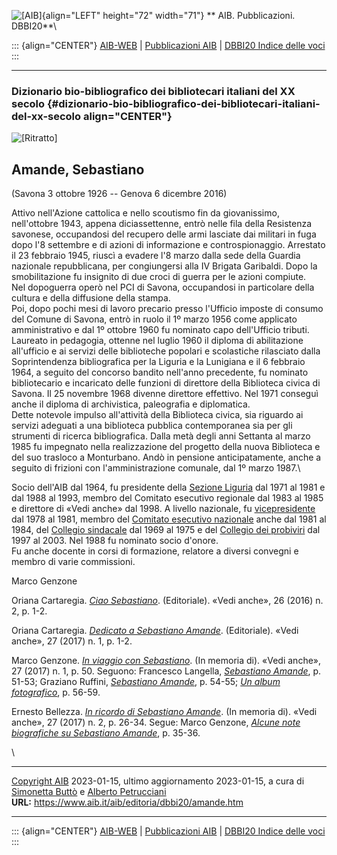 ![\[AIB\]](/aib/wi/aibv72.gif){align="LEFT" height="72" width="71"}
** AIB. Pubblicazioni. DBBI20**\

::: {align="CENTER"}
[AIB-WEB](/) \| [Pubblicazioni AIB](/pubblicazioni/) \| [DBBI20 Indice
delle voci](dbbi20.htm)
:::

------------------------------------------------------------------------

### Dizionario bio-bibliografico dei bibliotecari italiani del XX secolo {#dizionario-bio-bibliografico-dei-bibliotecari-italiani-del-xx-secolo align="CENTER"}

![\[Ritratto\]](amande.jpg)

## Amande, Sebastiano

(Savona 3 ottobre 1926 -- Genova 6 dicembre 2016)

Attivo nell\'Azione cattolica e nello scoutismo fin da giovanissimo,
nell\'ottobre 1943, appena diciassettenne, entrò nelle fila della
Resistenza savonese, occupandosi del recupero delle armi lasciate dai
militari in fuga dopo l\'8 settembre e di azioni di informazione e
controspionaggio. Arrestato il 23 febbraio 1945, riuscì a evadere l\'8
marzo dalla sede della Guardia nazionale repubblicana, per congiungersi
alla IV Brigata Garibaldi. Dopo la smobilitazione fu insignito di due
croci di guerra per le azioni compiute.\
Nel dopoguerra operò nel PCI di Savona, occupandosi in particolare della
cultura e della diffusione della stampa.\
Poi, dopo pochi mesi di lavoro precario presso l\'Ufficio imposte di
consumo del Comune di Savona, entrò in ruolo il 1º marzo 1956 come
applicato amministrativo e dal 1º ottobre 1960 fu nominato capo
dell\'Ufficio tributi.\
Laureato in pedagogia, ottenne nel luglio 1960 il diploma di
abilitazione all\'ufficio e ai servizi delle biblioteche popolari e
scolastiche rilasciato dalla Soprintendenza bibliografica per la Liguria
e la Lunigiana e il 6 febbraio 1964, a seguito del concorso bandito
nell\'anno precedente, fu nominato bibliotecario e incaricato delle
funzioni di direttore della Biblioteca civica di Savona. Il 25 novembre
1968 divenne direttore effettivo. Nel 1971 conseguì anche il diploma di
archivistica, paleografia e diplomatica.\
Dette notevole impulso all\'attività della Biblioteca civica, sia
riguardo ai servizi adeguati a una biblioteca pubblica contemporanea sia
per gli strumenti di ricerca bibliografica. Dalla metà degli anni
Settanta al marzo 1985 fu impegnato nella realizzazione del progetto
della nuova Biblioteca e del suo trasloco a Monturbano. Andò in pensione
anticipatamente, anche a seguito di frizioni con l\'amministrazione
comunale, dal 1º marzo 1987.\

Socio dell\'AIB dal 1964, fu presidente della [Sezione
Liguria](/aib/stor/sezioni/lig.htm) dal 1971 al 1981 e dal 1988 al 1993,
membro del Comitato esecutivo regionale dal 1983 al 1985 e direttore di
«Vedi anche» dal 1998. A livello nazionale, fu
[vicepresidente](/aib/stor/cariche75.htm) dal 1978 al 1981, membro del
[Comitato esecutivo nazionale](/aib/stor/cariche81.htm) anche dal 1981
al 1984, del [Collegio sindacale](/aib/stor/cariche69.htm) dal 1969 al
1975 e del [Collegio dei probiviri](/aib/stor/cariche91.htm) dal 1997 al
2003. Nel 1988 fu nominato socio d\'onore.\
Fu anche docente in corsi di formazione, relatore a diversi convegni e
membro di varie commissioni.

Marco Genzone

Oriana Cartaregia. *[Ciao
Sebastiano](https://riviste.aib.it/index.php/vedianche/article/view/11585/10828)*.
(Editoriale). «Vedi anche», 26 (2016) n. 2, p. 1-2.

Oriana Cartaregia. *[Dedicato a Sebastiano
Amande](https://riviste.aib.it/index.php/vedianche/article/view/11657/10928)*.
(Editoriale). «Vedi anche», 27 (2017) n. 1, p. 1-2.

Marco Genzone. *[In viaggio con
Sebastiano](https://riviste.aib.it/index.php/vedianche/article/view/11671/10941)*.
(In memoria di). «Vedi anche», 27 (2017) n. 1, p. 50. Seguono: Francesco
Langella, *[Sebastiano
Amande](https://riviste.aib.it/index.php/vedianche/article/view/11673/10943)*,
p. 51-53; Graziano Ruffini, *[Sebastiano
Amande](https://riviste.aib.it/index.php/vedianche/article/view/11672/10942)*,
p. 54-55; *[Un album
fotografico](https://riviste.aib.it/index.php/vedianche/article/view/11670/10940)*,
p. 56-59.

Ernesto Bellezza. *[In ricordo di Sebastiano
Amande](https://riviste.aib.it/index.php/vedianche/article/view/11736/11028)*.
(In memoria di). «Vedi anche», 27 (2017) n. 2, p. 26-34. Segue: Marco
Genzone, *[Alcune note biografiche su Sebastiano
Amande](https://riviste.aib.it/index.php/vedianche/article/view/11737/11029)*,
p. 35-36.

\

------------------------------------------------------------------------

[Copyright AIB](/su-questo-sito/dichiarazione-di-copyright-aib-web/)
2023-01-15, ultimo aggiornamento 2023-01-15, a cura di [Simonetta
Buttò](/aib/redazione3.htm) e [Alberto
Petrucciani](/su-questo-sito/redazione-aib-web/)\
**URL:** https://www.aib.it/aib/editoria/dbbi20/amande.htm

------------------------------------------------------------------------

::: {align="CENTER"}
[AIB-WEB](/) \| [Pubblicazioni AIB](/pubblicazioni/) \| [DBBI20 Indice
delle voci](dbbi20.htm)
:::
